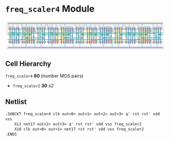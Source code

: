 # `freq_scaler4` Module
![Layout](freq_scaler4.png)

## Cell Hierarchy

`freq_scaler4` **60** (number MOS pairs)
- `freq_scaler2` **30** *x2*

## Netlist

```
.SUBCKT freq_scaler4 clk out<0> out<1> out<2> out<3> q' rst rst' vdd vss
    Xi1 net17 out<2> out<3> q' rst rst' vdd vss freq_scaler2
    Xi0 clk out<0> out<1> net17 rst rst' vdd vss freq_scaler2
.ENDS
```
